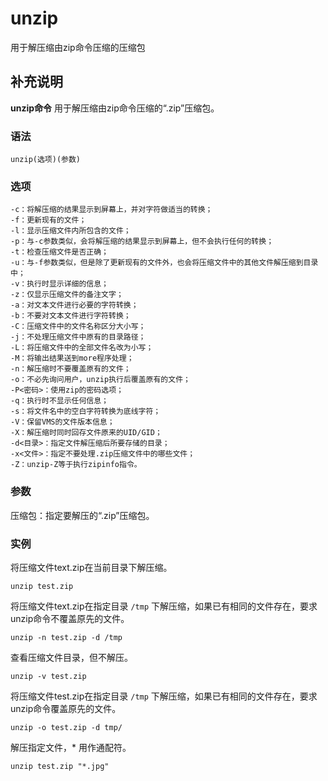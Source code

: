 #  unzip

用于解压缩由zip命令压缩的压缩包

##  补充说明

**unzip命令** 用于解压缩由zip命令压缩的“.zip”压缩包。

###  语法

    
    
    unzip(选项)(参数)
    

###  选项

    
    
    -c：将解压缩的结果显示到屏幕上，并对字符做适当的转换；
    -f：更新现有的文件；
    -l：显示压缩文件内所包含的文件；
    -p：与-c参数类似，会将解压缩的结果显示到屏幕上，但不会执行任何的转换；
    -t：检查压缩文件是否正确；
    -u：与-f参数类似，但是除了更新现有的文件外，也会将压缩文件中的其他文件解压缩到目录中；
    -v：执行时显示详细的信息；
    -z：仅显示压缩文件的备注文字；
    -a：对文本文件进行必要的字符转换；
    -b：不要对文本文件进行字符转换；
    -C：压缩文件中的文件名称区分大小写；
    -j：不处理压缩文件中原有的目录路径；
    -L：将压缩文件中的全部文件名改为小写；
    -M：将输出结果送到more程序处理；
    -n：解压缩时不要覆盖原有的文件；
    -o：不必先询问用户，unzip执行后覆盖原有的文件；
    -P<密码>：使用zip的密码选项；
    -q：执行时不显示任何信息；
    -s：将文件名中的空白字符转换为底线字符；
    -V：保留VMS的文件版本信息；
    -X：解压缩时同时回存文件原来的UID/GID；
    -d<目录>：指定文件解压缩后所要存储的目录；
    -x<文件>：指定不要处理.zip压缩文件中的哪些文件；
    -Z：unzip-Z等于执行zipinfo指令。
    

###  参数

压缩包：指定要解压的“.zip”压缩包。

###  实例

将压缩文件text.zip在当前目录下解压缩。

    
    
    unzip test.zip
    

将压缩文件text.zip在指定目录 ` /tmp ` 下解压缩，如果已有相同的文件存在，要求unzip命令不覆盖原先的文件。

    
    
    unzip -n test.zip -d /tmp
    

查看压缩文件目录，但不解压。

    
    
    unzip -v test.zip
    

将压缩文件test.zip在指定目录 ` /tmp ` 下解压缩，如果已有相同的文件存在，要求unzip命令覆盖原先的文件。

    
    
    unzip -o test.zip -d tmp/
    

解压指定文件，* 用作通配符。

    
    
    unzip test.zip "*.jpg"
    

